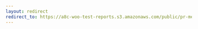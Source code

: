 ```yaml
---
layout: redirect
redirect_to: https://a8c-woo-test-reports.s3.amazonaws.com/public/pr-merge/43065/e2e/index.html
---
```

